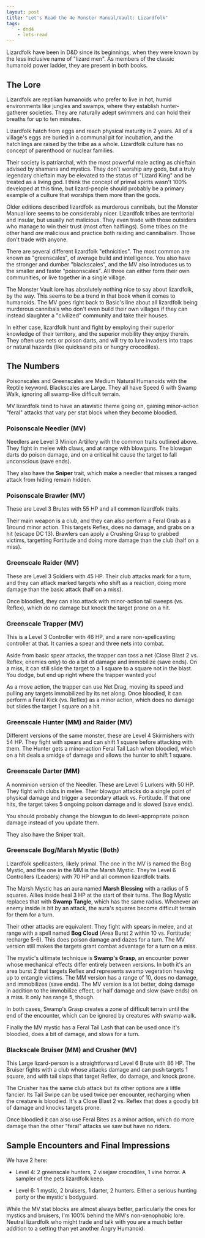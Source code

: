 ```yaml
---
layout: post
title: "Let's Read the 4e Monster Manual/Vault: Lizardfolk"
tags:
    - dnd4
    - lets-read
---
```


Lizardfolk have been in D&D since its beginnings, when they were known by the
less inclusive name of "lizard men". As members of the classic humanoid power
ladder, they are present in both books.

## The Lore

Lizardfolk are reptilian humanoids who prefer to live in hot, humid environments
like jungles and swamps, where they establish hunter-gatherer societies. They
are naturally adept swimmers and can hold their breaths for up to ten minutes.

Lizardfolk hatch from eggs and reach physical maturity in 2 years. All of a
village's eggs are buried in a communal pit for incubation, and the hatchlings
are raised by the tribe as a whole. Lizardfolk culture has no concept of
parenthood or nuclear families.

Their society is patriarchal, with the most powerful male acting as chieftain
advised by shamans and mystics. They don't worship any gods, but a truly
legendary chieftain may be elevated to the status of "Lizard King" and be
treated as a living god. I think the concept of primal spirits wasn't 100%
developed at this time, but lizard-people should probably be a primary example
of a culture that worships them more than the gods.

Older editions described lizardfolk as murderous cannibals, but the Monster
Manual lore seems to be considerably nicer. Lizardfolk tribes are territorial
and insular, but usually not malicious. They even trade with those outsiders who
manage to win their trust (most often halflings). Some tribes on the other hand
_are_ malicious and practice both raiding and cannibalism. Those don't trade
with anyone.

There are several different lizardfolk "ethnicities". The most common are
known as "greenscales", of average build and intelligence. You also have the
stronger and dumber "blackscales", and the MV also introduces us to the smaller
and faster "poisonscales". All three can either form their own communities, or
live together in a single village.

The Monster Vault lore has absolutely nothing nice to say about lizardfolk, by
the way. This seems to be a trend in that book when it comes to humanoids. The
MV goes right back to Basic's line about all lizardfolk being murderous
cannibals who don't even build their own villages if they can instead slaughter
a "civilized" community and take their houses.

In either case, lizardfolk hunt and fight by employing their superior knowledge
of their territory, and the superior mobility they enjoy therein. They often use
nets or poison darts, and will try to lure invaders into traps or natural
hazards (like quicksand pits or hungry crocodiles).

## The Numbers

Poisonscales and Greenscales are Medium Natural Humanoids with the Reptile
keyword. Blackscales are Large. They all have Speed 6 with Swamp Walk, ignoring
all swamp-like difficult terrain.

MV lizardfolk tend to have an atavistic theme going on, gaining minor-action
"feral" attacks that vary per stat block when they become bloodied.

### Poisonscale Needler (MV)

Needlers are Level 3 Minion Artillery with the common traits outlined
above. They fight in melee with claws, and at range with blowguns. The
blowgun darts do poison damage, and on a critical hit cause the target to fall
unconscious (save ends).

They also have the **Sniper** trait, which make a needler that misses a ranged
attack from hiding remain hidden.

### Poisonscale Brawler (MV)

These are Level 3 Brutes with 55 HP and all common lizardfolk traits.

Their main weapon is a club, and they can also perform a Feral Grab as a
1/round minor action. This targets Reflex, does no damage, and grabs on a hit
(escape DC 13). Brawlers can apply a Crushing Grasp to grabbed victims,
targetting Fortitude and doing more damage than the club (half on a miss).

### Greenscale Raider (MV)

These are Level 3 Soldiers with 45 HP. Their club attacks mark for a turn, and
they can attack marked targets who shift as a reaction, doing more damage than
the basic attack (half on a miss).

Once bloodied, they can also attack with minor-action tail sweeps (vs. Reflex),
which do no damage but knock the target prone on a hit.

### Greenscale Trapper (MV)

This is a Level 3 Controller with 46 HP, and a rare non-spellcasting controller
at that. It carries a spear and three nets into combat.

Aside from basic spear attacks, the trapper can toss a net (Close Blast 2
vs. Reflex; enemies only) to do a bit of damage and immobilize (save ends). On a
miss, it can still slide the target to a 1 square to a square not in the
blast. You dodge, but end up right where the trapper wanted you!

As a move action, the trapper can use Net Drag, moving its speed and pulling any
targets immobilized by its net along. Once bloodied, it can perform a Feral Kick
(vs. Reflex) as a minor action, which does no damage but slides the target 1
square on a hit.

### Greenscale Hunter (MM) and Raider (MV)

Different versions of the same monster, these are Level 4 Skirmishers with 54
HP. They fight with spears and can shift 1 square before attacking with
them. The Hunter gets a minor-action Feral Tail Lash when bloodied, which on a
hit deals a smidge of damage and allows the hunter to shift 1 square.

### Greenscale Darter (MM)

A nonminion version of the Needler. These are Level 5 Lurkers with 50 HP. They
fight with clubs in melee. Their blowgun attacks do a single point of physical
damage and trigger a secondary attack vs. Fortitude. If that one hits, the
target takes 5 ongoing poison damage and is slowed (save ends).

You should probably change the blowgun to do level-appropriate poison damage
instead of you update them.

They also have the Sniper trait.

### Greenscale Bog/Marsh Mystic (Both)

Lizardfolk spellcasters, likely primal. The one in the MV is named the Bog
Mystic, and the one in the MM is the Marsh Mystic. They're Level 6 Controllers
(Leaders) with 70 HP and all common lizardfolk traits.

The Marsh Mystic has an aura named **Marsh Blessing** with a radius of 5
squares. Allies inside heal 3 HP at the start of their turns. The Bog Mystic
replaces that with **Swamp Tangle**, which has the same radius. Whenever an
enemy inside is hit by an attack, the aura's squares become difficult terrain
for them for a turn.

Their other attacks are equivalent. They fight with spears in melee, and at
range with a spell named **Bog Cloud** (Area Burst 2 within 10 vs. Fortitude;
recharge 5-6). This does poison damage and dazes for a turn. The MV version
still makes the targets grant combat advantage for a turn on a miss.

The mystic's ultimate technique is **Swamp's Grasp**, an encounter power whose
mechanical effects differ entirely between versions. In both it's an area burst
2 that targets Reflex and represents swamp vegeration heaving up to entangle
victims. The MM version has a range of 10, does no damage, and immobilizes (save
ends). The MV version is a lot better, doing damage in addition to the
immobilize effect, or half damage and slow (save ends) on a miss. It only has
range 5, though.

In both cases, Swamp's Grasp creates a zone of difficult terrain until the end
of the encounter, which can be ignored by creatures with swamp walk.

Finally the MV mystic has a Feral Tail Lash that can be used once it's bloodied,
does a bit of damage, and slows for a turn.

### Blackscale Bruiser (MM) and Crusher (MV)

This Large lizard-person is a straightforward Level 6 Brute with 86 HP. The
Bruiser fights with a club whose attacks damage and can push targets 1 square,
and with tail slaps that target Reflex, do damage, and knock prone.

The Crusher has the same club attack but its other options are a little
fancier. Its Tail Swipe can be used twice per encounter, recharging when the
creature is bloodied. It's a Close Blast 2 vs. Reflex that does a goodly bit of
damage and knocks targets prone.

Once bloodied it can also use Feral Bites as a minor action, which do more
damage than the other "feral" attacks we saw but have no riders.

## Sample Encounters and Final Impressions

We have 2 here:

- Level 4: 2 greenscale hunters, 2 visejaw crocodiles, 1 vine horror. A sampler
  of the pets lizardfolk keep.

- Level 6: 1 mystic, 2 bruisers, 1 darter, 2 hunters. Either a serious hunting
  party or the mystic's bodyguard.

While the MV stat blocks are almost always better, particularly the ones for
mystics and bruisers, I'm 100% behind the MM's non-xenophobic lore. Neutral
lizardfolk who might trade and talk with you are a much better addition to a
setting than yet another Angry Humanoid.
